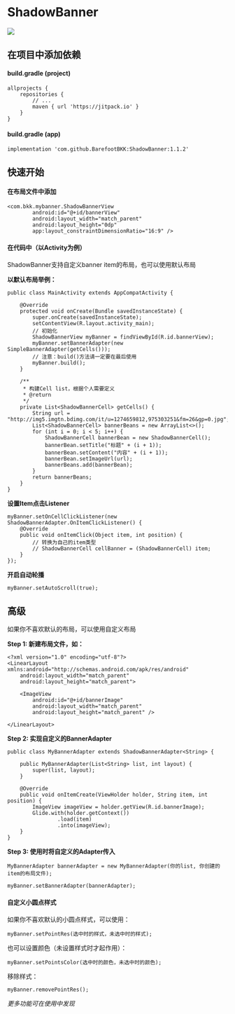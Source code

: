 # ShadowBanner
[![](https://jitpack.io/v/BarefootBKK/ShadowBanner.svg)](https://jitpack.io/#BarefootBKK/ShadowBanner)

## 在项目中添加依赖

#### build.gradle (project)

```
allprojects {
    repositories {
        // ...
        maven { url 'https://jitpack.io' }
    }
}
```

#### build.gradle (app)

```
implementation 'com.github.BarefootBKK:ShadowBanner:1.1.2'
```

## 快速开始

#### 在布局文件中添加

```
<com.bkk.mybanner.ShadowBannerView
        android:id="@+id/bannerView"
        android:layout_width="match_parent"
        android:layout_height="0dp"
        app:layout_constraintDimensionRatio="16:9" />
```

#### 在代码中（以Activity为例）
ShadowBanner支持自定义banner item的布局，也可以使用默认布局

**以默认布局举例：**

```
public class MainActivity extends AppCompatActivity {

    @Override
    protected void onCreate(Bundle savedInstanceState) {
        super.onCreate(savedInstanceState);
        setContentView(R.layout.activity_main);
        // 初始化
        ShadowBannerView myBanner = findViewById(R.id.bannerView);
        myBanner.setBannerAdapter(new SimpleBannerAdapter(getCells()));
        // 注意：build()方法请一定要在最后使用
        myBanner.build();
    }

    /**
     * 构建Cell list，根据个人需要定义
     * @return
     */
    private List<ShadowBannerCell> getCells() {
        String url = "http://img5.imgtn.bdimg.com/it/u=1274659812,975303251&fm=26&gp=0.jpg";
        List<ShadowBannerCell> bannerBeans = new ArrayList<>();
        for (int i = 0; i < 5; i++) {
            ShadowBannerCell bannerBean = new ShadowBannerCell();
            bannerBean.setTitle("标题" + (i + 1));
            bannerBean.setContent("内容" + (i + 1));
            bannerBean.setImageUrl(url);
            bannerBeans.add(bannerBean);
        }
        return bannerBeans;
    }
}
```

**设置Item点击Listener**

```
myBanner.setOnCellClickListener(new ShadowBannerAdapter.OnItemClickListener() {
    @Override
    public void onItemClick(Object item, int position) {
        // 转换为自己的item类型
        // ShadowBannerCell cellBanner = (ShadowBannerCell) item;
    }
});
```

**开启自动轮播**

```
myBanner.setAutoScroll(true);
```

## 高级

如果你不喜欢默认的布局，可以使用自定义布局

**Step 1: 新建布局文件，如：**

```
<?xml version="1.0" encoding="utf-8"?>
<LinearLayout xmlns:android="http://schemas.android.com/apk/res/android"
    android:layout_width="match_parent"
    android:layout_height="match_parent">

    <ImageView
        android:id="@+id/bannerImage"
        android:layout_width="match_parent"
        android:layout_height="match_parent" />

</LinearLayout>
```

**Step 2: 实现自定义的BannerAdapter**

```
public class MyBannerAdapter extends ShadowBannerAdapter<String> {

    public MyBannerAdapter(List<String> list, int layout) {
        super(list, layout);
    }

    @Override
    public void onItemCreate(ViewHolder holder, String item, int position) {
        ImageView imageView = holder.getView(R.id.bannerImage);
        Glide.with(holder.getContext())
                .load(item)
                .into(imageView);
    }
}
```

**Step 3: 使用时将自定义的Adapter传入**

```
MyBannerAdapter bannerAdapter = new MyBannerAdapter(你的list, 你创建的item的布局文件);

myBanner.setBannerAdapter(bannerAdapter);
```

#### 自定义小圆点样式

如果你不喜欢默认的小圆点样式，可以使用：

```
myBanner.setPointRes(选中时的样式，未选中时的样式);
```
也可以设置颜色（未设置样式时才起作用）：
```
myBanner.setPointsColor(选中时的颜色，未选中时的颜色);
```
移除样式：
```
myBanner.removePointRes();
```

*更多功能可在使用中发现*
